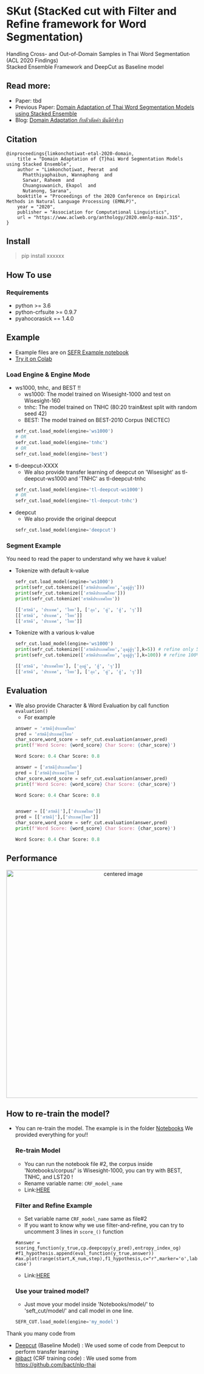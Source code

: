 # SKut (StacKed cut with Filter and Refine framework for Word Segmentation) 
Handling Cross- and Out-of-Domain Samples in Thai Word Segmentation (ACL 2020 Findings) <br>
Stacked Ensemble Framework and DeepCut as Baseline model<br>

## Read more:
- Paper: tbd
- Previous Paper: [Domain Adaptation of Thai Word Segmentation Models using Stacked Ensemble](https://www.aclweb.org/anthology/2020.emnlp-main.315/)
- Blog: [Domain Adaptation กับตัวตัดคำ มันดีย์จริงๆ](https://medium.com/@pingloaf)

## Citation
```
@inproceedings{limkonchotiwat-etal-2020-domain,
    title = "Domain Adaptation of {T}hai Word Segmentation Models using Stacked Ensemble",
    author = "Limkonchotiwat, Peerat  and
      Phatthiyaphaibun, Wannaphong  and
      Sarwar, Raheem  and
      Chuangsuwanich, Ekapol  and
      Nutanong, Sarana",
    booktitle = "Proceedings of the 2020 Conference on Empirical Methods in Natural Language Processing (EMNLP)",
    year = "2020",
    publisher = "Association for Computational Linguistics",
    url = "https://www.aclweb.org/anthology/2020.emnlp-main.315",
}
```

## Install
> pip install xxxxxx

## How To use
### Requirements
- python >= 3.6
- python-crfsuite >= 0.9.7
- pyahocorasick == 1.4.0

## Example
- Example files are on [SEFR Example notebook](https://github.com/mrpeerat/SEFR_CUT/blob/master/Notebooks/1.SEFR_CUT%20example.ipynb)
- [Try it on Colab](https://colab.research.google.com/drive/1xA2rzYVnVWwxy6oFkISiG63x-5u1gwa1?usp=sharing)
### Load Engine & Engine Mode
- ws1000, tnhc, and BEST !!
  - ws1000: The model trained on Wisesight-1000 and test on Wisesight-160
  - tnhc: The model trained on TNHC (80:20 train&test split with random seed 42)
  - BEST: The model trained on BEST-2010 Corpus (NECTEC)
  ```python
  sefr_cut.load_model(engine='ws1000')
  # OR
  sefr_cut.load_model(engine='tnhc')
  # OR
  sefr_cut.load_model(engine='best')
  ```
- tl-deepcut-XXXX
  - We also provide transfer learning of deepcut on 'Wisesight' as tl-deepcut-ws1000 and 'TNHC' as tl-deepcut-tnhc
  ```python
  sefr_cut.load_model(engine='tl-deepcut-ws1000')
  # OR
  sefr_cut.load_model(engine='tl-deepcut-tnhc')
  ```
- deepcut
  - We also provide the original deepcut
  ```python
  sefr_cut.load_model(engine='deepcut')
  ```
### Segment Example
You need to read the paper to understand why we have $k$ value!
- Tokenize with default k-value
  ```python
  sefr_cut.load_model(engine='ws1000')
  print(sefr_cut.tokenize(['สวัสดีประเทศไทย','ลุงตู่สู้ๆ']))
  print(sefr_cut.tokenize(['สวัสดีประเทศไทย']))
  print(sefr_cut.tokenize('สวัสดีประเทศไทย'))
  
  [['สวัสดี', 'ประเทศ', 'ไทย'], ['ลุง', 'ตู่', 'สู้', 'ๆ']]
  [['สวัสดี', 'ประเทศ', 'ไทย']]
  [['สวัสดี', 'ประเทศ', 'ไทย']]
  ```
- Tokenize with a various k-value
  ```python
  sefr_cut.load_model(engine='ws1000')
  print(sefr_cut.tokenize(['สวัสดีประเทศไทย','ลุงตู่สู้ๆ'],k=5)) # refine only 5% of character number
  print(sefr_cut.tokenize(['สวัสดีประเทศไทย','ลุงตู่สู้ๆ'],k=100)) # refine 100% of character number
  
  [['สวัสดี', 'ประเทศไทย'], ['ลุงตู่', 'สู้', 'ๆ']]
  [['สวัสดี', 'ประเทศ', 'ไทย'], ['ลุง', 'ตู่', 'สู้', 'ๆ']]
  ```

## Evaluation
- We also provide Character & Word Evaluation by call function ```evaluation()``` 
  - For example
  ```python
  answer = 'สวัสดี|ประเทศไทย'
  pred = 'สวัสดี|ประเทศ|ไทย'
  char_score,word_score = sefr_cut.evaluation(answer,pred)
  print(f'Word Score: {word_score} Char Score: {char_score}')

  Word Score: 0.4 Char Score: 0.8
  
  answer = ['สวัสดี|ประเทศไทย']
  pred = ['สวัสดี|ประเทศ|ไทย']
  char_score,word_score = sefr_cut.evaluation(answer,pred)
  print(f'Word Score: {word_score} Char Score: {char_score}')

  Word Score: 0.4 Char Score: 0.8
  
  
  answer = [['สวัสดี|'],['ประเทศไทย']]
  pred = [['สวัสดี|'],['ประเทศ|ไทย']]
  char_score,word_score = sefr_cut.evaluation(answer,pred)
  print(f'Word Score: {word_score} Char Score: {char_score}')
  
  Word Score: 0.4 Char Score: 0.8
  ```

## Performance
<center>
    <img src="https://user-images.githubusercontent.com/21156980/117923338-0dfce380-b31e-11eb-96f2-e61ccd6b9f20.png" alt="centered image" width="600"/>
</center>

## How to re-train the model?
- You can re-train the model. The example is in the folder [Notebooks](https://github.com/mrpeerat/SEFR_CUT/tree/master/Notebooks) We provided everything for you!!
  ### Re-train Model
  - You can run the notebook file #2, the corpus inside 'Notebooks/corpus/' is Wisesight-1000, you can try with BEST, TNHC, and LST20 !
  - Rename variable name: ```CRF_model_name``` 
  - Link:[HERE](https://github.com/mrpeerat/SEFR_CUT/blob/master/Notebooks/2.Train_DS_model.ipynb)
  ### Filter and Refine Example
  - Set variable name ```CRF_model_name``` same as file#2 
  - If you want to know why we use filter-and-refine, you can try to uncomment 3 lines in ```score_()``` function
  ```
  #answer = scoring_function(y_true,cp.deepcopy(y_pred),entropy_index_og)
  #f1_hypothesis.append(eval_function(y_true,answer))
  #ax.plot(range(start,K_num,step),f1_hypothesis,c="r",marker='o',label='Best case')
  ```
  - Link:[HERE](https://github.com/mrpeerat/SEFR_CUT/blob/master/Notebooks/3.Stacked%20Model%20Example.ipynb)
  ### Use your trained model?
  - Just move your model inside 'Notebooks/model/' to 'seft_cut/model/' and call model in one line.
  ```python
  SEFR_CUT.load_model(engine='my_model')
  ```

Thank you many code from

- [Deepcut](https://github.com/rkcosmos/deepcut) (Baseline Model) : We used some of code from Deepcut to perform transfer learning 
- [@bact](https://github.com/bact) (CRF training code) : We used some from https://github.com/bact/nlp-thai


